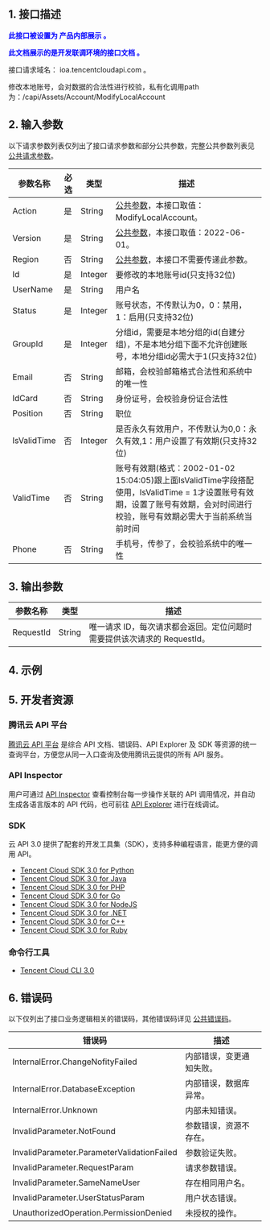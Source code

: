 ## 1. 接口描述

<strong><font color="blue">此接口被设置为 产品内部展示 。</font></strong>

<strong><font color="blue">此文档展示的是开发联调环境的接口文档 。</font></strong>

接口请求域名： ioa.tencentcloudapi.com 。

修改本地账号，会对数据的合法性进行校验，私有化调用path为：/capi/Assets/Account/ModifyLocalAccount

## 2. 输入参数

以下请求参数列表仅列出了接口请求参数和部分公共参数，完整公共参数列表见 [公共请求参数](/document/product/1679/14881?!preview&preview_docmenu=1&lang=cn&!document=1)。

| 参数名称 | 必选 | 类型 | 描述 |
|---------|---------|---------|---------|
| Action | 是 | String | [公共参数](/document/product/1679/14881?!preview&preview_docmenu=1&lang=cn&!document=1)，本接口取值：ModifyLocalAccount。 |
| Version | 是 | String | [公共参数](/document/product/1679/14881?!preview&preview_docmenu=1&lang=cn&!document=1)，本接口取值：2022-06-01。 |
| Region | 否 | String | [公共参数](/document/product/1679/14881?!preview&preview_docmenu=1&lang=cn&!document=1)，本接口不需要传递此参数。 |
| Id | 是 | Integer | 要修改的本地账号id(只支持32位) |
| UserName | 是 | String | 用户名 |
| Status | 是 | Integer | 账号状态，不传默认为0，0：禁用，1：启用(只支持32位) |
| GroupId | 是 | Integer | 分组id，需要是本地分组的id(自建分组)，不是本地分组下面不允许创建账号，本地分组id必需大于1(只支持32位) |
| Email | 否 | String | 邮箱，会校验邮箱格式合法性和系统中的唯一性 |
| IdCard | 否 | String | 身份证号，会校验身份证合法性 |
| Position | 否 | String | 职位 |
| IsValidTime | 否 | Integer | 是否永久有效用户，不传默认为0,0：永久有效,1：用户设置了有效期(只支持32位) |
| ValidTime | 否 | String |  账号有效期(格式：2002-01-02 15:04:05)跟上面IsValidTime字段搭配使用，IsValidTime = 1才设置账号有效期，设置了账号有效期，会对时间进行校验，账号有效期必需大于当前系统当前时间 |
| Phone | 否 | String | 手机号，传参了，会校验系统中的唯一性 |

## 3. 输出参数

| 参数名称 | 类型 | 描述 |
|---------|---------|---------|
| RequestId | String | 唯一请求 ID，每次请求都会返回。定位问题时需要提供该次请求的 RequestId。|

## 4. 示例


## 5. 开发者资源

### 腾讯云 API 平台

[腾讯云 API 平台](https://cloud.tencent.com/api) 是综合 API 文档、错误码、API Explorer 及 SDK 等资源的统一查询平台，方便您从同一入口查询及使用腾讯云提供的所有 API 服务。

### API Inspector

用户可通过 [API Inspector](https://cloud.tencent.com/document/product/1278/49361) 查看控制台每一步操作关联的 API 调用情况，并自动生成各语言版本的 API 代码，也可前往 [API Explorer](https://cloud.tencent.com/document/product/1278/46697) 进行在线调试。

### SDK

云 API 3.0 提供了配套的开发工具集（SDK），支持多种编程语言，能更方便的调用 API。

* [Tencent Cloud SDK 3.0 for Python](https://github.com/TencentCloud/tencentcloud-sdk-python/blob/master/tencentcloud/ioa/v20220601/ioa_client.py)
* [Tencent Cloud SDK 3.0 for Java](https://github.com/TencentCloud/tencentcloud-sdk-java/blob/master/src/main/java/com/tencentcloudapi/ioa/v20220601/IoaClient.java)
* [Tencent Cloud SDK 3.0 for PHP](https://github.com/TencentCloud/tencentcloud-sdk-php/blob/master/src/TencentCloud/Ioa/V20220601/IoaClient.php)
* [Tencent Cloud SDK 3.0 for Go](https://github.com/TencentCloud/tencentcloud-sdk-go/blob/master/tencentcloud/ioa/v20220601/client.go)
* [Tencent Cloud SDK 3.0 for NodeJS](https://github.com/TencentCloud/tencentcloud-sdk-nodejs/blob/master/tencentcloud/services/ioa/v20220601/ioa_client.js)
* [Tencent Cloud SDK 3.0 for .NET](https://github.com/TencentCloud/tencentcloud-sdk-dotnet/blob/master/TencentCloud/Ioa/V20220601/IoaClient.cs)
* [Tencent Cloud SDK 3.0 for C++](https://github.com/TencentCloud/tencentcloud-sdk-cpp/blob/master/ioa/src/v20220601/IoaClient.cpp)
* [Tencent Cloud SDK 3.0 for Ruby](https://github.com/TencentCloud/tencentcloud-sdk-ruby/blob/master/tencentcloud-sdk-ioa/lib/v20220601/client.rb)

### 命令行工具

* [Tencent Cloud CLI 3.0](https://cloud.tencent.com/document/product/440/6176)

## 6. 错误码

以下仅列出了接口业务逻辑相关的错误码，其他错误码详见 [公共错误码](/document/product/1679/44019?!preview&preview_docmenu=1&lang=cn&!document=1#.E5.85.AC.E5.85.B1.E9.94.99.E8.AF.AF.E7.A0.81)。

| 错误码 | 描述 |
|---------|---------|
| InternalError.ChangeNofityFailed | 内部错误，变更通知失败。 |
| InternalError.DatabaseException | 内部错误，数据库异常。 |
| InternalError.Unknown | 内部未知错误。 |
| InvalidParameter.NotFound | 参数错误，资源不存在。 |
| InvalidParameter.ParameterValidationFailed | 参数验证失败。 |
| InvalidParameter.RequestParam | 请求参数错误。 |
| InvalidParameter.SameNameUser | 存在相同用户名。 |
| InvalidParameter.UserStatusParam | 用户状态错误。 |
| UnauthorizedOperation.PermissionDenied | 未授权的操作。 |
